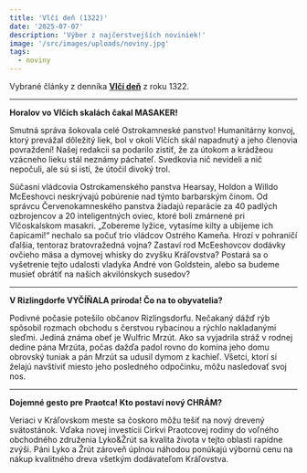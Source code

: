 ```yaml
---
title: 'Vlčí deň (1322)'
date: '2025-07-07'
description: 'Výber z najčerstvejších noviniek!'
image: '/src/images/uploads/noviny.jpg'
tags:
  - noviny
---
```


Vybrané články z denníka [**Vlčí deň**](/articles/Vlci-den.md) z roku 1322.

***

**Horalov vo Vlčích skalách čakal MASAKER!**

Smutná správa šokovala celé Ostrokamneské panstvo! Humanitárny konvoj, ktorý prevážal dôležitý liek, bol v okolí Vlčích skál napadnutý a jeho členovia povraždení! Našej redakcii sa podarilo zistiť, že za útokom a krádžeou vzácneho lieku stál neznámy páchateľ. Svedkovia nič nevideli a nič nepočuli, ale sú si istí, že útočil divoký trol.

Súčasní vládcovia Ostrokamenského panstva Hearsay, Holdon a Willdo McEeshovci neskrývajú pobúrenie nad týmto barbarským činom. Od správcu Červenokamneského panstva žiadajú reparácie za 40 padlých ozbrojencov a 20 inteligentných oviec, ktoré boli zmárnené pri Vlčoskalskom masakri. „Zobereme lyžice, vytasíme kilty a ubijeme ich čapicami!“ nechalo sa počuť trio vládcov Ostrého Kameňa. Hrozí v pohraničí ďalšia, tentoraz bratovražedná vojna? Zastaví rod McEeshovcov dodávky ovčieho mäsa a dymovej whisky do zvyšku Kráľovstva? Postará sa o vyšetrenie tejto udalosti vladyka André von Goldstein, alebo sa budeme musieť obrátiť na našich akvilónskych susedov?

***

**V Rizlingdorfe VYČÍŇALA príroda! Čo na to obyvatelia?**

Podivné počasie potešilo občanov Rizlingsdorfu. Nečakaný dážď rýb spôsobil rozmach obchodu s čerstvou rybacinou a rýchlo nakladanými sleďmi. Jediná známa obeť je Wulfric Mrzút. Ako sa vyjadrila stráž v rodnej dedine pána Mrzúta, počas dažďa padol rovno do komína jeho domu obrovský tuniak a pán Mrzút sa udusil dymom z kachieľ. Všetci, ktorí si želajú navštíviť miesto jeho posledného odpočinku, môžu nasledovať svoj nos.

*** 

**Dojemné gesto pre Praotca! Kto postaví nový CHRÁM?**

Veriaci v Kráľovskom meste sa čoskoro môžu tešiť na nový drevený svätostánok. Vďaka novej investícii Cirkvi Praotcovej rodiny do voľného obchodného združenia Lyko&Žrút sa kvalita života v tejto oblasti rapídne zvýši. Páni Lyko a Žrút zároveň úplnou náhodou ponúkajú výbornú cenu na nákup kvalitného dreva všetkým dodávateľom Kráľovstva.
